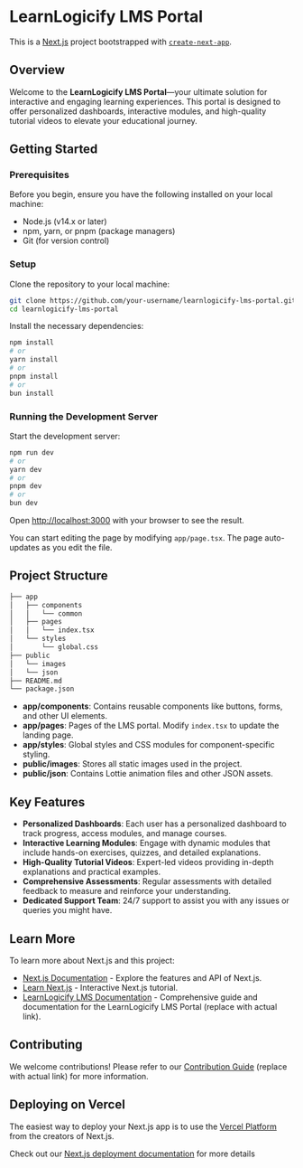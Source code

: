 # LearnLogicify LMS Portal

This is a [Next.js](https://nextjs.org/) project bootstrapped with [`create-next-app`](https://github.com/vercel/next.js/tree/canary/packages/create-next-app).

## Overview

Welcome to the **LearnLogicify LMS Portal**—your ultimate solution for interactive and engaging learning experiences. This portal is designed to offer personalized dashboards, interactive modules, and high-quality tutorial videos to elevate your educational journey.

## Getting Started

### Prerequisites

Before you begin, ensure you have the following installed on your local machine:

- Node.js (v14.x or later)
- npm, yarn, or pnpm (package managers)
- Git (for version control)

### Setup

Clone the repository to your local machine:

```bash
git clone https://github.com/your-username/learnlogicify-lms-portal.git
cd learnlogicify-lms-portal
```

Install the necessary dependencies:

```bash
npm install
# or
yarn install
# or
pnpm install
# or
bun install
```

### Running the Development Server

Start the development server:

```bash
npm run dev
# or
yarn dev
# or
pnpm dev
# or
bun dev
```

Open [http://localhost:3000](http://localhost:3000) with your browser to see the result.

You can start editing the page by modifying `app/page.tsx`. The page auto-updates as you edit the file.

## Project Structure

```bash
├── app
│   ├── components
│   │   └── common
│   ├── pages
│   │   └── index.tsx
│   └── styles
│       └── global.css
├── public
│   └── images
│   └── json
├── README.md
└── package.json
```

- **app/components**: Contains reusable components like buttons, forms, and other UI elements.
- **app/pages**: Pages of the LMS portal. Modify `index.tsx` to update the landing page.
- **app/styles**: Global styles and CSS modules for component-specific styling.
- **public/images**: Stores all static images used in the project.
- **public/json**: Contains Lottie animation files and other JSON assets.

## Key Features

- **Personalized Dashboards**: Each user has a personalized dashboard to track progress, access modules, and manage courses.
- **Interactive Learning Modules**: Engage with dynamic modules that include hands-on exercises, quizzes, and detailed explanations.
- **High-Quality Tutorial Videos**: Expert-led videos providing in-depth explanations and practical examples.
- **Comprehensive Assessments**: Regular assessments with detailed feedback to measure and reinforce your understanding.
- **Dedicated Support Team**: 24/7 support to assist you with any issues or queries you might have.

## Learn More

To learn more about Next.js and this project:

- [Next.js Documentation](https://nextjs.org/docs) - Explore the features and API of Next.js.
- [Learn Next.js](https://nextjs.org/learn) - Interactive Next.js tutorial.
- [LearnLogicify LMS Documentation](#) - Comprehensive guide and documentation for the LearnLogicify LMS Portal (replace with actual link).

## Contributing

We welcome contributions! Please refer to our [Contribution Guide](#) (replace with actual link) for more information.

## Deploying on Vercel

The easiest way to deploy your Next.js app is to use the [Vercel Platform](https://vercel.com/new?utm_medium=default-template&filter=next.js&utm_source=create-next-app&utm_campaign=create-next-app-readme) from the creators of Next.js.

Check out our [Next.js deployment documentation](https://nextjs.org/docs/deployment) for more details